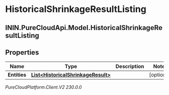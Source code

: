 # HistoricalShrinkageResultListing

## ININ.PureCloudApi.Model.HistoricalShrinkageResultListing

## Properties

|Name | Type | Description | Notes|
|------------ | ------------- | ------------- | -------------|
| **Entities** | [**List&lt;HistoricalShrinkageResult&gt;**](HistoricalShrinkageResult) |  | [optional] |



_PureCloudPlatform.Client.V2 230.0.0_
